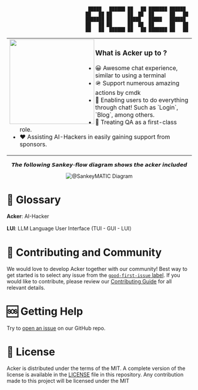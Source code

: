 ```shell
                               █████   ██████ ██   ██ ███████ ██████  
                              ██   ██ ██      ██  ██  ██      ██   ██ 
                              ███████ ██      █████   █████   ██████  
                              ██   ██ ██      ██  ██  ██      ██   ██ 
                              ██   ██  ██████ ██   ██ ███████ ██   ██ 
```


<p id="banner" align="center">

<table>
<tr>
<td>
<a href="#banner">
  <img align="left" src="https://github.com/ConnectAI-E/acker/assets/50035229/a00b3fa8-881a-4221-820d-4784d98a421e" height='230px'">
</a>
<h3><b>What is Acker up to ?</b></h3>
<ul>
    <li>😀 Awesome chat experience, similar to using a terminal</li>
    <li>🪖 Support numerous amazing actions by cmdk</li>
    <li>🤞 Enabling users to do everything through chat! Such as `Login`, `Blog`, among others.</li>
    <li>🥡 Treating QA as a first-class role.</li>
    <li>❤️ Assisting AI-Hackers in easily gaining support from sponsors.</li>
</ul>
<img width="1000" height="0">
</td>
</tr>
</table>
</p>


<p align="center">
  𝙏𝙝𝙚 𝙛𝙤𝙡𝙡𝙤𝙬𝙞𝙣𝙜 𝙎𝙖𝙣𝙠𝙚𝙮-𝙛𝙡𝙤𝙬 𝙙𝙞𝙖𝙜𝙧𝙖𝙢 𝙨𝙝𝙤𝙬𝙨 𝙩𝙝𝙚 𝙖𝙘𝙠𝙚𝙧 𝙞𝙣𝙘𝙡𝙪𝙙𝙚𝙙 
</p>


<p align="center">
  <img src="https://github.com/matiassingers/awesome-readme/assets/50035229/4735d6ce-763b-4dc8-90f3-14a6d0f3de57" alt="@SankeyMATIC Diagram" />
</p>


                                        
# 🥷 Glossary

**Acker**: AI-Hacker

**LUI**: LLM Language User Interface (TUI - GUI - LUI）


# 🙌 Contributing and Community

We would love to develop Acker together with our community! Best way to get
started is to select any issue from the [`good-first-issue`
label](https://github.com/connectai-e/acker/labels/good%20first%20issue). If you
would like to contribute, please review our [Contributing
Guide](CONTRIBUTING.md) for all relevant details.

# 🆘 Getting Help

Try to [open an issue](https://github.com/connectai-e/acker/new/choose) on
our GitHub repo.

# 📜 License

Acker is distributed under the terms of the MIT.
A complete version of the license is available in the [LICENSE](LICENSE) file in
this repository. Any contribution made to this project will be licensed under
the MIT

